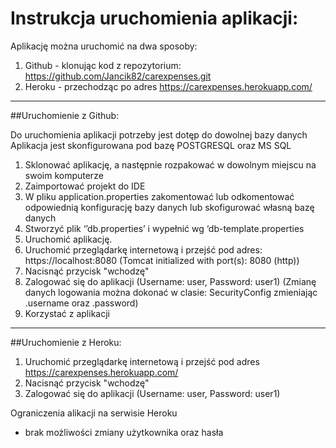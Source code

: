 # Instrukcja uruchomienia aplikacji:

Aplikację można uruchomić na dwa sposoby:
1. Github -  klonując kod z repozytorium: https://github.com/Jancik82/carexpenses.git
2. Heroku -  przechodząc po adres https://carexpenses.herokuapp.com/

------------

##Uruchomienie z Github:

Do uruchomienia aplikacji potrzeby jest dotęp do dowolnej bazy danych
Aplikacja jest skonfigurowana pod bazę POSTGRESQL oraz MS SQL

1. Sklonować aplikację, a następnie rozpakować w dowolnym miejscu na swoim komputerze
2. Zaimportować projekt do IDE
3. W pliku application.properties zakomentować lub odkomentować odpowiednią konfigurację bazy danych lub skofigurować własną bazę danych
4. Stworzyć  plik ‘’db.properties’ i wypełnić wg ‘db-template.properties
5. Uruchomić aplikację.
6. Uruchomić przeglądarkę internetową i przejść pod adres: https://localhost:8080
(Tomcat initialized with port(s): 8080 (http))
7. Nacisnąć przycisk "wchodzę"
8. Zalogować się do aplikacji (Username: user, Password: user1)
(Zmianę danych logowania można dokonać w clasie: SecurityConfig zmieniając .username oraz .password) 
9. Korzystać z aplikacji

------------

##Uruchomienie z Heroku:
1. Uruchomić przeglądarkę internetową i przejść pod adres https://carexpenses.herokuapp.com/
2. Nacisnąć przycisk "wchodzę"
3. Zalogować się do aplikacji (Username: user, Password: user1)

Ograniczenia alikacji na serwisie Heroku
- brak możliwości zmiany użytkownika oraz hasła

